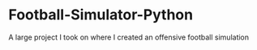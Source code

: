 # Football-Simulator-Python
A large project I took on where I created an offensive football simulation
